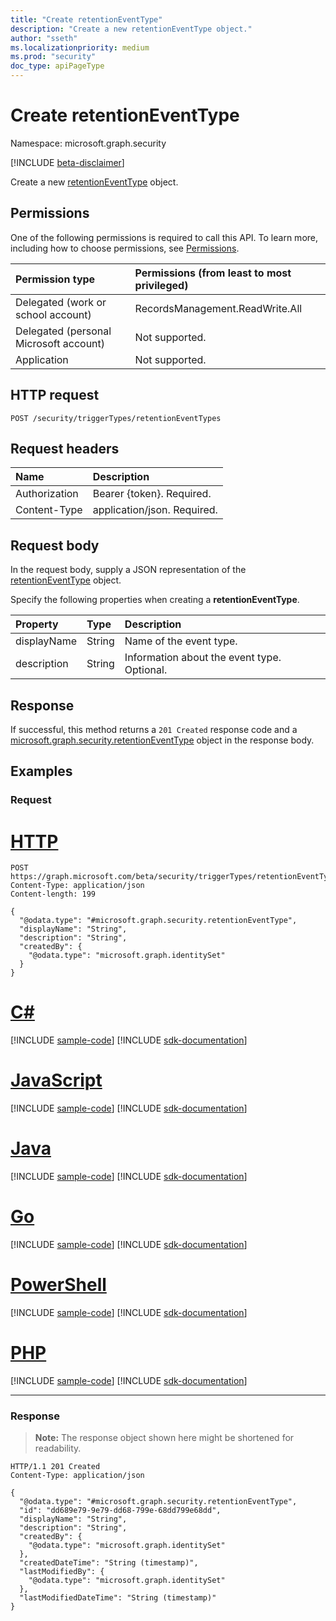 ```yaml
---
title: "Create retentionEventType"
description: "Create a new retentionEventType object."
author: "sseth"
ms.localizationpriority: medium
ms.prod: "security"
doc_type: apiPageType
---
```


# Create retentionEventType
Namespace: microsoft.graph.security

[!INCLUDE [beta-disclaimer](../../includes/beta-disclaimer.md)]

Create a new [retentionEventType](../resources/security-retentioneventtype.md) object.

## Permissions
One of the following permissions is required to call this API. To learn more, including how to choose permissions, see [Permissions](/graph/permissions-reference).

|Permission type|Permissions (from least to most privileged)|
|:---|:---|
|Delegated (work or school account)|RecordsManagement.ReadWrite.All|
|Delegated (personal Microsoft account)|Not supported.|
|Application|Not supported.|

## HTTP request

<!-- {
  "blockType": "ignored"
}
-->
``` http
POST /security/triggerTypes/retentionEventTypes
```

## Request headers
|Name|Description|
|:---|:---|
|Authorization|Bearer {token}. Required.|
|Content-Type|application/json. Required.|

## Request body
In the request body, supply a JSON representation of the [retentionEventType](../resources/security-retentioneventtype.md) object.

Specify the following properties when creating a **retentionEventType**.

|Property|Type|Description|
|:---|:---|:---|
|displayName|String|Name of the event type.|
|description|String|Information about the event type. Optional.|




## Response

If successful, this method returns a `201 Created` response code and a [microsoft.graph.security.retentionEventType](../resources/security-retentioneventtype.md) object in the response body.

## Examples

### Request

# [HTTP](#tab/http)
<!-- {
  "blockType": "request",
  "name": "create_retentioneventtype_from_"
}
-->
``` http
POST https://graph.microsoft.com/beta/security/triggerTypes/retentionEventTypes
Content-Type: application/json
Content-length: 199

{
  "@odata.type": "#microsoft.graph.security.retentionEventType",
  "displayName": "String",
  "description": "String",
  "createdBy": {
    "@odata.type": "microsoft.graph.identitySet"
  }
}
```

# [C#](#tab/csharp)
[!INCLUDE [sample-code](../includes/snippets/csharp/create-retentioneventtype-from--csharp-snippets.md)]
[!INCLUDE [sdk-documentation](../includes/snippets/snippets-sdk-documentation-link.md)]

# [JavaScript](#tab/javascript)
[!INCLUDE [sample-code](../includes/snippets/javascript/create-retentioneventtype-from--javascript-snippets.md)]
[!INCLUDE [sdk-documentation](../includes/snippets/snippets-sdk-documentation-link.md)]

# [Java](#tab/java)
[!INCLUDE [sample-code](../includes/snippets/java/create-retentioneventtype-from--java-snippets.md)]
[!INCLUDE [sdk-documentation](../includes/snippets/snippets-sdk-documentation-link.md)]

# [Go](#tab/go)
[!INCLUDE [sample-code](../includes/snippets/go/create-retentioneventtype-from--go-snippets.md)]
[!INCLUDE [sdk-documentation](../includes/snippets/snippets-sdk-documentation-link.md)]

# [PowerShell](#tab/powershell)
[!INCLUDE [sample-code](../includes/snippets/powershell/create-retentioneventtype-from--powershell-snippets.md)]
[!INCLUDE [sdk-documentation](../includes/snippets/snippets-sdk-documentation-link.md)]

# [PHP](#tab/php)
[!INCLUDE [sample-code](../includes/snippets/php/create-retentioneventtype-from--php-snippets.md)]
[!INCLUDE [sdk-documentation](../includes/snippets/snippets-sdk-documentation-link.md)]

---



### Response
>**Note:** The response object shown here might be shortened for readability.
<!-- {
  "blockType": "response",
  "truncated": true,
  "@odata.type": "microsoft.graph.security.retentionEventType"
}
-->
``` http
HTTP/1.1 201 Created
Content-Type: application/json

{
  "@odata.type": "#microsoft.graph.security.retentionEventType",
  "id": "dd689e79-9e79-dd68-799e-68dd799e68dd",
  "displayName": "String",
  "description": "String",
  "createdBy": {
    "@odata.type": "microsoft.graph.identitySet"
  },
  "createdDateTime": "String (timestamp)",
  "lastModifiedBy": {
    "@odata.type": "microsoft.graph.identitySet"
  },
  "lastModifiedDateTime": "String (timestamp)"
}
```

